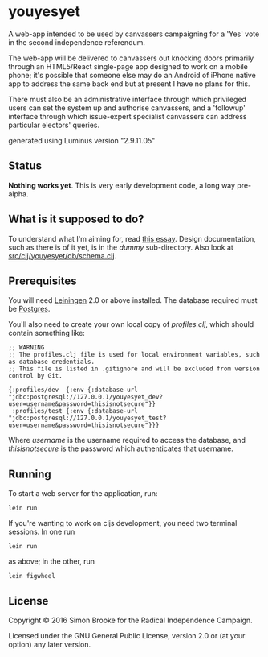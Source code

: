 # youyesyet

A web-app intended to be used by canvassers campaigning for a 'Yes' vote in the second independence referendum.

The web-app will be delivered to canvassers out knocking doors primarily through an HTML5/React single-page app designed to work on a mobile phone; it's possible that someone else may do an Android of iPhone native app to address the same back end but at present I have no plans for this.

There must also be an administrative interface through which privileged users can set the system up and authorise canvassers, and a 'followup' interface through which issue-expert specialist canvassers can address particular electors' queries.

generated using Luminus version "2.9.11.05"

## Status

**Nothing works yet**. This is very early development code, a long way pre-alpha.

## What is it supposed to do?

To understand what I'm aiming for, read [this essay](http://blog.journeyman.cc/2016/10/preparing-for-next-independence.html). Design documentation, such as there is of it yet, is in the *dummy* sub-directory. Also look at [src/clj/youyesyet/db/schema.clj](https://github.com/simon-brooke/youyesyet/blob/master/src/clj/youyesyet/db/schema.clj).

## Prerequisites

You will need [Leiningen][1] 2.0 or above installed. The database required must be [Postgres][2].

[1]: https://github.com/technomancy/leiningen
[2]: https://www.postgresql.org/

You'll also need to create your own local copy of *profiles.clj*, which should contain something like:

    ;; WARNING
    ;; The profiles.clj file is used for local environment variables, such as database credentials.
    ;; This file is listed in .gitignore and will be excluded from version control by Git.

    {:profiles/dev  {:env {:database-url "jdbc:postgresql://127.0.0.1/youyesyet_dev?user=username&password=thisisnotsecure"}}
     :profiles/test {:env {:database-url "jdbc:postgresql://127.0.0.1/youyesyet_test?user=username&password=thisisnotsecure"}}}

Where *username* is the username required to access the database, and *thisisnotsecure* is the password which authenticates that username.

## Running

To start a web server for the application, run:

    lein run

If you're wanting to work on cljs development, you need two terminal sessions. In one run

    lein run

as above; in the other, run

    lein figwheel

## License

Copyright © 2016 Simon Brooke for the Radical Independence Campaign.

Licensed under the GNU General Public License, version 2.0 or (at your option) any later version.
